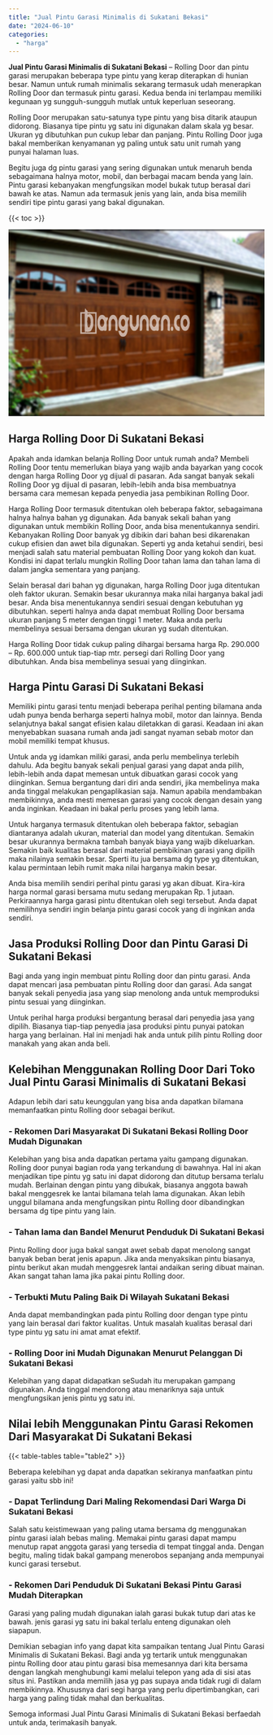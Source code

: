 ```yaml
---
title: "Jual Pintu Garasi Minimalis di Sukatani Bekasi"
date: "2024-06-10"
categories: 
  - "harga"
---
```


**Jual Pintu Garasi Minimalis di Sukatani Bekasi** – Rolling Door dan pintu garasi merupakan beberapa type pintu yang kerap diterapkan di hunian besar. Namun untuk rumah minimalis sekarang termasuk udah menerapkan Rolling Door dan termasuk pintu garasi. Kedua benda ini terlampau memiliki kegunaan yg sungguh-sungguh mutlak untuk keperluan seseorang.

Rolling Door merupakan satu-satunya type pintu yang bisa ditarik ataupun didorong. Biasanya tipe pintu yg satu ini digunakan dalam skala yg besar. Ukuran yg dibutuhkan pun cukup lebar dan panjang. Pintu Rolling Door juga bakal memberikan kenyamanan yg paling untuk satu unit rumah yang punyai halaman luas.

Begitu juga dg pintu garasi yang sering digunakan untuk menaruh benda sebagaimana halnya motor, mobil, dan berbagai macam benda yang lain. Pintu garasi kebanyakan mengfungsikan model bukak tutup berasal dari bawah ke atas. Namun ada termasuk jenis yang lain, anda bisa memilih sendiri tipe pintu garasi yang bakal digunakan.

{{< toc >}}

![Jual Pintu Garasi Minimalis di Sukatani Bekasi](/images/pintu-garasi-71.png)

## Harga Rolling Door Di Sukatani Bekasi

Apakah anda idamkan belanja Rolling Door untuk rumah anda? Membeli Rolling Door tentu memerlukan biaya yang wajib anda bayarkan yang cocok dengan harga Rolling Door yg dijual di pasaran. Ada sangat banyak sekali Rolling Door yg dijual di pasaran, lebih-lebih anda bisa membuatnya bersama cara memesan kepada penyedia jasa pembikinan Rolling Door.

Harga Rolling Door termasuk ditentukan oleh beberapa faktor, sebagaimana halnya halnya bahan yg digunakan. Ada banyak sekali bahan yang digunakan untuk membikin Rolling Door, anda bisa menentukannya sendiri. Kebanyakan Rolling Door banyak yg dibikin dari bahan besi dikarenakan cukup efisien dan awet bila digunakan. Seperti yg anda ketahui sendiri, besi menjadi salah satu material pembuatan Rolling Door yang kokoh dan kuat. Kondisi ini dapat terlalu mungkin Rolling Door tahan lama dan tahan lama di dalam jangka sementara yang panjang.

Selain berasal dari bahan yg digunakan, harga Rolling Door juga ditentukan oleh faktor ukuran. Semakin besar ukurannya maka nilai harganya bakal jadi besar. Anda bisa menentukannya sendiri sesuai dengan kebutuhan yg dibutuhkan. seperti halnya anda dapat membuat Rolling Door bersama ukuran panjang 5 meter dengan tinggi 1 meter. Maka anda perlu membelinya sesuai bersama dengan ukuran yg sudah ditentukan.

Harga Rolling Door tidak cukup paling dihargai bersama harga Rp. 290.000 – Rp. 600.000 untuk tiap-tiap mtr. persegi dari Rolling Door yang dibutuhkan. Anda bisa membelinya sesuai yang diinginkan.

## Harga Pintu Garasi Di Sukatani Bekasi

Memiliki pintu garasi tentu menjadi beberapa perihal penting bilamana anda udah punya benda berharga seperti halnya mobil, motor dan lainnya. Benda selanjutnya bakal sangat efisien kalau diletakkan di garasi. Keadaan ini akan menyebabkan suasana rumah anda jadi sangat nyaman sebab motor dan mobil memiliki tempat khusus.

Untuk anda yg idamkan miliki garasi, anda perlu membelinya terlebih dahulu. Ada begitu banyak sekali penjual garasi yang dapat anda pilih, lebih-lebih anda dapat memesan untuk dibuatkan garasi cocok yang diinginkan. Semua bergantung dari diri anda sendiri, jika membelinya maka anda tinggal melakukan pengaplikasian saja. Namun apabila mendambakan membikinnya, anda mesti memesan garasi yang cocok dengan desain yang anda inginkan. Keadaan ini bakal perlu proses yang lebih lama.

Untuk harganya termasuk ditentukan oleh beberapa faktor, sebagian diantaranya adalah ukuran, material dan model yang ditentukan. Semakin besar ukurannya bermakna tambah banyak biaya yang wajib dikeluarkan. Semakin baik kualitas berasal dari material pembikinan garasi yang dipilih maka nilainya semakin besar. Sperti itu jua bersama dg type yg ditentukan, kalau permintaan lebih rumit maka nilai harganya makin besar.

Anda bisa memilih sendiri perihal pintu garasi yg akan dibuat. Kira-kira harga normal garasi bersama mutu sedang merupakan Rp. 1 jutaan. Perkiraannya harga garasi pintu ditentukan oleh segi tersebut. Anda dapat memilihnya sendiri ingin belanja pintu garasi cocok yang di inginkan anda sendiri.

## Jasa Produksi Rolling Door dan Pintu Garasi Di Sukatani Bekasi

Bagi anda yang ingin membuat pintu Rolling door dan pintu garasi. Anda dapat mencari jasa pembuatan pintu Rolling door dan garasi. Ada sangat banyak sekali penyedia jasa yang siap menolong anda untuk memproduksi pintu sesuai yang diinginkan.

Untuk perihal harga produksi bergantung berasal dari penyedia jasa yang dipilih. Biasanya tiap-tiap penyedia jasa produksi pintu punyai patokan harga yang berlainan. Hal ini menjadi hak anda untuk pilih pintu Rolling door manakah yang akan anda beli.

## Kelebihan Menggunakan Rolling Door Dari Toko Jual Pintu Garasi Minimalis di Sukatani Bekasi

Adapun lebih dari satu keunggulan yang bisa anda dapatkan bilamana memanfaatkan pintu Rolling door sebagai berikut.

### \- Rekomen Dari Masyarakat Di Sukatani Bekasi Rolling Door Mudah Digunakan

Kelebihan yang bisa anda dapatkan pertama yaitu gampang digunakan. Rolling door punyai bagian roda yang terkandung di bawahnya. Hal ini akan menjadikan tipe pintu yg satu ini dapat didorong dan ditutup bersama terlalu mudah. Berlainan dengan pintu yang dibukak, biasanya anggota bawah bakal menggesrek ke lantai bilamana telah lama digunakan. Akan lebih unggul bilamana anda mengfungsikan pintu Rolling door dibandingkan bersama dg tipe pintu yang lain.

### \- Tahan lama dan Bandel Menurut Penduduk Di Sukatani Bekasi

Pintu Rolling door juga bakal sangat awet sebab dapat menolong sangat banyak beban berat jenis apapun. Jika anda menyaksikan pintu biasanya, pintu berikut akan mudah menggesrek lantai andaikan sering dibuat mainan. Akan sangat tahan lama jika pakai pintu Rolling door.

### \- Terbukti Mutu Paling Baik Di Wilayah Sukatani Bekasi

Anda dapat membandingkan pada pintu Rolling door dengan type pintu yang lain berasal dari faktor kualitas. Untuk masalah kualitas berasal dari type pintu yg satu ini amat amat efektif.

### \- Rolling Door ini Mudah Digunakan Menurut Pelanggan Di Sukatani Bekasi

Kelebihan yang dapat didapatkan seSudah itu merupakan gampang digunakan. Anda tinggal mendorong atau menariknya saja untuk mengfungsikan jenis pintu yg satu ini.

## Nilai lebih Menggunakan Pintu Garasi Rekomen Dari Masyarakat Di Sukatani Bekasi

{{< table-tables table="table2" >}}

Beberapa kelebihan yg dapat anda dapatkan sekiranya manfaatkan pintu garasi yaitu sbb ini!

### \- Dapat Terlindung Dari Maling Rekomendasi Dari Warga Di Sukatani Bekasi

Salah satu keistimewaan yang paling utama bersama dg menggunakan pintu garasi ialah bebas maling. Memakai pintu garasi dapat mampu menutup rapat anggota garasi yang tersedia di tempat tinggal anda. Dengan begitu, maling tidak bakal gampang menerobos sepanjang anda mempunyai kunci garasi tersebut.

### \- Rekomen Dari Penduduk Di Sukatani Bekasi Pintu Garasi Mudah Diterapkan

Garasi yang paling mudah digunakan ialah garasi bukak tutup dari atas ke bawah. jenis garasi yg satu ini bakal terlalu enteng digunakan oleh siapapun.

Demikian sebagian info yang dapat kita sampaikan tentang Jual Pintu Garasi Minimalis di Sukatani Bekasi. Bagi anda yg tertarik untuk menggunakan pintu Rolling door atau pintu garasi bisa memesannya dari kita bersama dengan langkah menghubungi kami melalui telepon yang ada di sisi atas situs ini. Pastikan anda memilih jasa yg pas supaya anda tidak rugi di dalam membikinnya. Khususnya dari segi harga yang perlu dipertimbangkan, cari harga yang paling tidak mahal dan berkualitas.

Semoga informasi Jual Pintu Garasi Minimalis di Sukatani Bekasi berfaedah untuk anda, terimakasih banyak.
